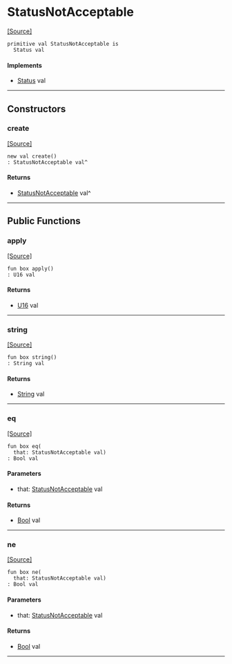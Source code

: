 # StatusNotAcceptable
<span class="source-link">[[Source]](src/server/status.md#L86)</span>
```pony
primitive val StatusNotAcceptable is
  Status val
```

#### Implements

* [Status](server-Status.md) val

---

## Constructors

### create
<span class="source-link">[[Source]](src/server/status.md#L86)</span>


```pony
new val create()
: StatusNotAcceptable val^
```

#### Returns

* [StatusNotAcceptable](server-StatusNotAcceptable.md) val^

---

## Public Functions

### apply
<span class="source-link">[[Source]](src/server/status.md#L87)</span>


```pony
fun box apply()
: U16 val
```

#### Returns

* [U16](builtin-U16.md) val

---

### string
<span class="source-link">[[Source]](src/server/status.md#L88)</span>


```pony
fun box string()
: String val
```

#### Returns

* [String](builtin-String.md) val

---

### eq
<span class="source-link">[[Source]](src/server/status.md#L87)</span>


```pony
fun box eq(
  that: StatusNotAcceptable val)
: Bool val
```
#### Parameters

*   that: [StatusNotAcceptable](server-StatusNotAcceptable.md) val

#### Returns

* [Bool](builtin-Bool.md) val

---

### ne
<span class="source-link">[[Source]](src/server/status.md#L87)</span>


```pony
fun box ne(
  that: StatusNotAcceptable val)
: Bool val
```
#### Parameters

*   that: [StatusNotAcceptable](server-StatusNotAcceptable.md) val

#### Returns

* [Bool](builtin-Bool.md) val

---

